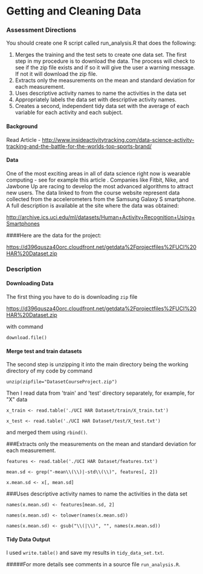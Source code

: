 Getting and Cleaning Data 
=======================================

### Assessment Directions
You should create one R script called run_analysis.R that does the following:

1. Merges the training and the test sets to create one data set.
The first step in my procedure is to download the data. The process will check
to see if the zip file exists and if so it will give the user a warning message.
If not it will download the zip file.  
2. Extracts only the measurements on the mean and standard deviation for each measurement.
3. Uses descriptive activity names to name the activities in the data set
4. Appropriately labels the data set with descriptive activity names.
5. Creates a second, independent tidy data set with the average of each variable for each activity and each subject.

#### Background
Read Article - http://www.insideactivitytracking.com/data-science-activity-tracking-and-the-battle-for-the-worlds-top-sports-brand/

#### Data
One of the most exciting areas in all of data science right now is wearable computing - see for example this article . Companies like Fitbit, Nike, and Jawbone Up are racing to develop the most advanced algorithms to attract new users. The data linked to from the course website represent data collected from the accelerometers from the Samsung Galaxy S smartphone. A full description is available at the site where the data was obtained: 

http://archive.ics.uci.edu/ml/datasets/Human+Activity+Recognition+Using+Smartphones 

####Here are the data for the project: 

https://d396qusza40orc.cloudfront.net/getdata%2Fprojectfiles%2FUCI%20HAR%20Dataset.zip 

### Description
#### Downloading Data
The first thing you have to do is downloading ```zip``` file

https://d396qusza40orc.cloudfront.net/getdata%2Fprojectfiles%2FUCI%20HAR%20Dataset.zip 

with command

`download.file()`

#### Merge test and train datasets
The second step is unzipping it into the main directory being the working directory of my code by command

`unzip(zipfile="DatasetCourseProject.zip")`


Then I read data from 'train' and 'test' directory separately, for example, for "X" data

`x_train <- read.table('./UCI HAR Dataset/train/X_train.txt')`

`x_test <- read.table('./UCI HAR Dataset/test/X_test.txt')`

and merged them  using ```rbind()```.


###Extracts only the measurements on the mean and standard deviation for each measurement. 

`features <- read.table('./UCI HAR Dataset/features.txt')`

`mean.sd <- grep("-mean\\(\\)|-std\\(\\)", features[, 2])`

`x.mean.sd <- x[, mean.sd]`


###Uses descriptive activity names to name the activities in the data set


`names(x.mean.sd) <- features[mean.sd, 2]`

`names(x.mean.sd) <- tolower(names(x.mean.sd)) `

`names(x.mean.sd) <- gsub("\\(|\\)", "", names(x.mean.sd))`


#### Tidy Data Output
I used ```write.table()``` and save my results in ```tidy_data_set.txt```.

#####For more details see comments in a source file ``run_analysis.R``.



